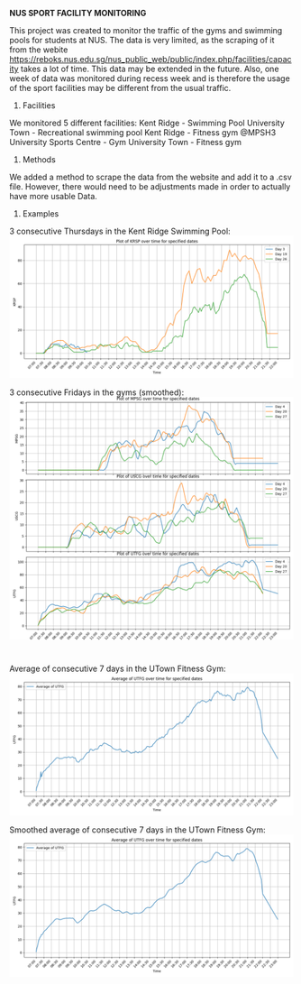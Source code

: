 **NUS SPORT FACILITY MONITORING**


This project was created to monitor the traffic of the gyms and swimming pools for students at NUS.
The data is very limited, as the scraping of it from the webite https://reboks.nus.edu.sg/nus_public_web/public/index.php/facilities/capacity takes a lot of time. This data may be extended in the future. Also, one week of data was monitored during recess week and is therefore the usage of the sport facilities may be different from the usual traffic.


1. Facilities

We monitored 5 different facilities:
    Kent Ridge - Swimming Pool
    University Town - Recreational swimming pool
    Kent Ridge - Fitness gym @MPSH3
    University Sports Centre - Gym
    University Town - Fitness gym

1. Methods

We added a method to scrape the data from the website and add it to a .csv file. However, there would need to be adjustments made  in order to actually have more usable Data.

1. Examples

3 consecutive Thursdays in the Kent Ridge Swimming Pool:
![](./graphics/KRSP_Thursdays.png)

3 consecutive Fridays in the gyms (smoothed):
![](./graphics/gyms_frids.png)
#
Average of consecutive 7 days in the UTown Fitness Gym:
![](./graphics/unsmoothed_rece.png)

Smoothed average of consecutive 7 days in the UTown Fitness Gym:
![](./graphics/avg_smoothed.png)